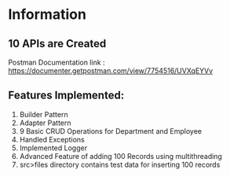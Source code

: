 # Information

## 10 APIs are Created 
Postman Documentation link :
https://documenter.getpostman.com/view/7754516/UVXqEYVv

## Features Implemented:
1. Builder Pattern
2. Adapter Pattern
3. 9 Basic CRUD Operations for Department and Employee
4. Handled Exceptions 
5. Implemented Logger
6. Advanced Feature of adding 100 Records using multithreading 
7. src>files directory contains test data for inserting 100 records